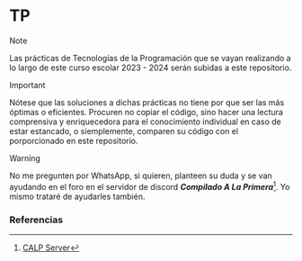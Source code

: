 # TP
> [!NOTE]
> Las prácticas de Tecnologías de la Programación que se vayan realizando a lo largo de este curso escolar 2023 - 2024 serán subidas a este repositorio.

> [!IMPORTANT]
> Nótese que las soluciones a dichas prácticas no tiene por que ser las más óptimas o eficientes. Procuren no copiar el código, sino hacer una lectura comprensiva y enriquecedora para el conocimiento individual en caso de estar estancado, o siemplemente, comparen su código con el porporcionado en este repositorio.

> [!WARNING]
> No me pregunten por WhatsApp, si quieren, planteen su duda y se van ayudando en el foro en el servidor de discord ***Compilado A La Primera***[^1]. Yo mismo trataré de ayudarles también.

### Referencias
[^1]: [CALP Server](https://discord.gg/JBQknmBxA9)
